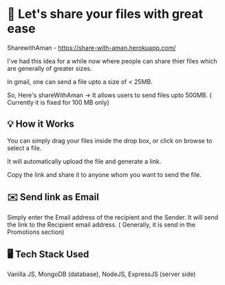 # :file_folder: Let's share your files with great ease

SharewithAman - https://share-with-aman.herokuapp.com/

I've had this idea for a while now where people can share thier files which are generally of greater sizes.

In gmail, one can send a file upto a size of < 25MB.

So, Here's shareWithAman -> It allows users to send files upto 500MB. ( Currently it is fixed for 100 MB only)

## :bulb: How it Works

You can simply drag your files inside the drop box, or click on browse to select a file.

It will automatically upload the file and generate a link.

Copy the link and share it to anyone whom you want to send the file.

## :envelope: Send link as Email

Simply enter the Email address of the recipient and the Sender. It will send the link to the Recipient email address. ( Generally, it is send in the Promotions section)

## :desktop_computer: Tech Stack Used

Vanilla JS, MongoDB (database), NodeJS, ExpressJS (server side)
